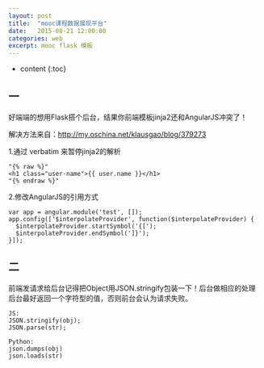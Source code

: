 ```yaml
---
layout: post
title:  "mooc课程数据展现平台"
date:   2015-08-21 12:00:00
categories: web
excerpt: mooc flask 模板
---
```


* content
{:toc}

## 一 ##

好端端的想用Flask搭个后台，结果你前端模板jinja2还和AngularJS冲突了！

解决方法来自：http://my.oschina.net/klausgao/blog/379273

1.通过 verbatim 来暂停jinja2的解析

    "{% raw %}"
    <h1 class="user-name">{{ user.name }}</h1>
    "{% endraw %}"

2.修改AngularJS的引用方式

    var app = angular.module('test', []);
    app.config(['$interpolateProvider', function($interpolateProvider) {
      $interpolateProvider.startSymbol('{[');
      $interpolateProvider.endSymbol(']}');
    }]);

## 二 ##

前端发请求给后台记得把Object用JSON.stringify包装一下！后台做相应的处理
后台最好返回一个字符型的值，否则前台会认为请求失败。

```
JS:
JSON.stringify(obj);
JSON.parse(str);

Python:
json.dumps(obj)
json.loads(str)
```
